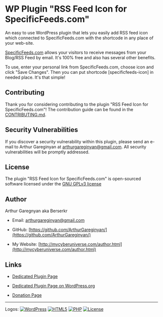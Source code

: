 # WP Plugin "RSS Feed Icon for SpecificFeeds.com"

An easy to use WordPress plugin that lets you easily add RSS feed icon which connected to SpecificFeeds.com with the shortcode in any place of your web-site.

[SpecificFeeds.com](http://www.specificfeeds.com) allows your visitors to receive messages from your Blog/RSS Feed by email. It's 100% free and also has several other benefits.

To use, enter your personal link from SpecificFeeds.com, choose icon and click "Save Changes". Then you can put shortcode [specificfeeds-icon] in needed place. It's that simple!


## Contributing

Thank you for considering contributing to the plugin "RSS Feed Icon for SpecificFeeds.com"! The contribution guide can be found in the [CONTRIBUTING.md](https://github.com/ArthurGareginyan/rss-feed-icon-for-specificfeedscom/blob/master/CONTRIBUTING.md).


## Security Vulnerabilities

If you discover a security vulnerability within this plugin, please send an e-mail to Arthur Gareginyan at arthurgareginyan@gmail.com. All security vulnerabilities will be promptly addressed.


## License

The plugin "RSS Feed Icon for SpecificFeeds.com" is open-sourced software licensed under the [GNU GPLv3 license](http://www.gnu.org/licenses/gpl-3.0.html)


## Author

Arthur Garegnyan aka Berserkr

* Email: arthurgareginyan@gmail.com

* GitHub: [https://github.com/ArthurGareginyan/](https://github.com/ArthurGareginyan/)

* My Website: [http://mycyberuniverse.com/author.html](http://mycyberuniverse.com/author.html)


## Links

* [Dedicated Plugin Page](http://mycyberuniverse.com/my_programs/wp-plugin-rss-feed-icon-for-specificfeedscom.html)

* [Dedicated Plugin Page on WordPress.org](https://wordpress.org/plugins/rss-feed-icon-for-specificfeedscom/)

* [Donation Page](http://mycyberuniverse.com/donate.html)


---
Logos:
[![WordPress](https://s.w.org/about/images/black-120x45.png)](https://wordpress.org)
[![HTML5](http://www.w3.org/html/logo/downloads/HTML5_Logo_64.png)]()
[![PHP](http://php.net/images/logos/php-med-trans-light.gif)]()
[![License](http://www.gnu.org/graphics/gplv3-127x51.png)](http://www.gnu.org/licenses/gpl-3.0.html)